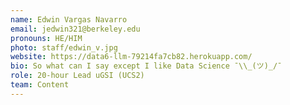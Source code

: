 ```yaml
---
name: Edwin Vargas Navarro
email: jedwin321@berkeley.edu
pronouns: HE/HIM
photo: staff/edwin_v.jpg
website: https://data6-llm-79214fa7cb82.herokuapp.com/
bio: So what can I say except I like Data Science ¯\\_(ツ)_/¯
role: 20-hour Lead uGSI (UCS2)
team: Content
---
```

